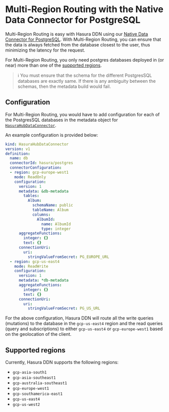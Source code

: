 # Multi-Region Routing with the Native Data Connector for PostgreSQL

Multi-Region Routing is easy with Hasura DDN using our 
[Native Data Connector for PostgreSQL](/connectors/postgresql/index.mdx). With Multi-Region Routing, you can ensure 
that the data is always fetched from the database closest to the user, thus minimizing the latency for the request.

For Multi-Region Routing, you only need postgres databases deployed in (or near) more than one of the [supported
regions](#supported-regions).

> :information_source: You must ensure that the schema for the different PostgresSQL databases are exactly same. If 
> there is any ambiguity between the schemas, then the metadata build would fail.

## Configuration

For Multi-Region Routing, you would have to add configuration for each of the PostgresSQL databases in the metadata
object for 
[`HasuraHubDataConnector`](https://hasura.io/docs/3.0/data-domain-modeling/introduction/#hasura-hub-data-connector).

An example configuration is provided below:

```yaml {7-8,26-27}
kind: HasuraHubDataConnector
version: v1
definition:
  name: db  
  connectorId: hasura/postgres
  connectorConfiguration:
  - region: gcp-europe-west1
    mode: ReadOnly
    configuration:
      version: 1
      metadata: &db-metadata
        tables:
          Album:
            schemaName: public
            tableName: Album
            columns:
              AlbumId:
                name: AlbumId
                type: integer
      aggregateFunctions:
        integer: {}
        text: {}
      connectionUri:
        uri:
          stringValueFromSecret: PG_EUROPE_URL
  - region: gcp-us-east4
    mode: ReadWrite
    configuration:
      version: 1
      metadata: *db-metadata
      aggregateFunctions:
        integer: {}
        text: {}
      connectionUri:
        uri:
          stringValueFromSecret: PG_US_URL
```

For the above configuration, Hasura DDN will route all the write queries (mutations) to the database in the
`gcp-us-east4` region and the read queries (query and subscriptions) to either `gcp-us-east4` or `gcp-europe-west1`
based on the geolocation of the client.

## Supported regions
Currently, Hasura DDN supports the following regions:
- `gcp-asia-south1`
- `gcp-asia-southeast1`
- `gcp-australia-southeast1`
- `gcp-europe-west1`
- `gcp-southamerica-east1`
- `gcp-us-east4`
- `gcp-us-west2`
